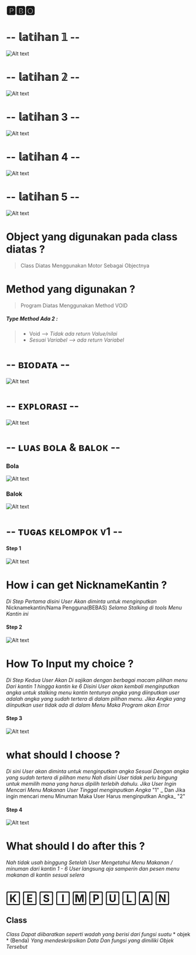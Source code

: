 # 🅿🅱🅾

# -- 𝕝𝕒𝕥𝕚𝕙𝕒𝕟 𝟙 --
![Alt text](https://github.com/Syihabuddinsanni/PBO/blob/master/Latihan1.PNG)

# -- 𝕝𝕒𝕥𝕚𝕙𝕒𝕟  𝟚 --
![Alt text](https://github.com/Syihabuddinsanni/PBO/blob/master/Latihan2.PNG)


# -- 𝕝𝕒𝕥𝕚𝕙𝕒𝕟 3  --
![Alt text](https://github.com/Syihabuddinsanni/PBO/blob/master/Latihan3.PNG)


# -- 𝕝𝕒𝕥𝕚𝕙𝕒𝕟 4 --
![Alt text](https://github.com/Syihabuddinsanni/PBO/blob/master/Latihan4.PNG)


# -- 𝕝𝕒𝕥𝕚𝕙𝕒𝕟 5 --
![Alt text](https://github.com/Syihabuddinsanni/PBO/blob/master/Latihan5.PNG)
# Object yang digunakan pada class diatas ?
> Class Diatas Menggunakan Motor Sebagai Objectnya
# Method yang digunakan ?
> Program Diatas Menggunakan Method VOID 
##### Type Method Ada 2 :
> - Void -->  _Tidak ada return Value/nilai_
> - _Sesuai Variabel --> ada return Variabel_


# -- ʙɪᴏᴅᴀᴛᴀ  --
![Alt text](https://github.com/Syihabuddinsanni/PBO/blob/master/Biodata.PNG)

# -- ᴇxᴘʟᴏʀᴀꜱɪ --
![Alt text](https://github.com/Syihabuddinsanni/PBO/blob/master/Explorasi.PNG)

# -- ʟᴜᴀꜱ ʙᴏʟᴀ & ʙᴀʟᴏᴋ --
### Bola
![Alt text](https://github.com/Syihabuddinsanni/PBO/blob/master/Bola.PNG)
### Balok
![Alt text](https://github.com/Syihabuddinsanni/PBO/blob/master/Balok.PNG)

# -- ᴛᴜɢᴀꜱ ᴋᴇʟᴏᴍᴘᴏᴋ ᴠ1 --
#### Step 1
![Alt text](https://github.com/Syihabuddinsanni/PBO/blob/master/Kantin1.PNG)
# How i can get NicknameKantin ?
_Di Step Pertama disini User Akan diminta untuk menginputkan_ Nicknamekantin/Nama Pengguna(BEBAS)  _Selama
Stalking di tools Menu Kantin ini_

#### Step 2
![Alt text](https://github.com/Syihabuddinsanni/PBO/blob/master/kantin2.PNG)
# How To Input my choice ?
_Di Step Kedua User Akan Di sajikan dengan berbagai macam pilihan menu Dari kantin 1 hingga kantin ke 6
Disini User akan kembali menginputkan angka untuk stalking menu kantin tentunya angka yang diinputkan user 
adalah angka yang sudah tertera di dalam pilihan menu. Jika Angka yang diinputkan user tidak ada di dalam Menu
Maka Program akan Error_

#### Step 3
![Alt text](https://github.com/Syihabuddinsanni/PBO/blob/master/kantin3.PNG)
# what should I choose ?
_Di sini User akan diminta untuk menginputkan angka Sesuai Dengan angka yang sudah tertera di pilihan menu
Nah disini User tidak perlu bingung untuk memilih mana yang harus dipilih terlebih dahulu. Jika User Ingin Mencari
Menu Makanan User Tinggal menginputkan Angka_ "1" _ Dan Jika ingin mencari menu Minuman Maka User Harus menginputkan Angka_ "2"

#### Step 4
![Alt text](https://github.com/Syihabuddinsanni/PBO/blob/master/kantin4.PNG)
# What should I do after this ?
_Nah tidak usah binggung Setelah User Mengetahui Menu Makanan / minuman dari kantin 1 - 6 User langsung aja samperin 
dan pesen menu makanan di kantin sesuai selera_

# 🄺 🄴 🅂 🄸 🄼 🄿 🅄 🄻 🄰 🄽
## Class
_Class Dapat diibaratkan seperti wadah yang berisi dari fungsi suatu_ * objek * (Benda) _Yang mendeskripsikan
Data Dan fungsi yang dimiliki Objek Tersebut_
